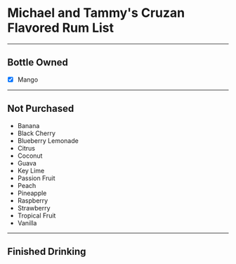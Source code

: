 # Michael and Tammy's Cruzan Flavored Rum List
---
## Bottle Owned
- [x]  Mango

---
## Not Purchased
- Banana
- Black Cherry
- Blueberry Lemonade
- Citrus
- Coconut
- Guava
- Key Lime
- Passion Fruit
- Peach
- Pineapple
- Raspberry
- Strawberry
- Tropical Fruit
- Vanilla

---
## Finished Drinking
